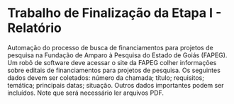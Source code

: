 # Trabalho de Finalização da Etapa I - Relatório 
Automação do processo de busca de financiamentos para projetos de pesquisa na Fundação de Amparo à Pesquisa do Estado de Goiás (FAPEG). Um robô de software deve acessar o site da FAPEG colher informações sobre editais de financiamentos para projetos de pesquisa. Os seguintes dados devem ser coletados: número da chamada; título; requisitos; temática; principais datas; situação. Outros dados importantes podem ser incluídos. Note que será necessário ler arquivos PDF. 

